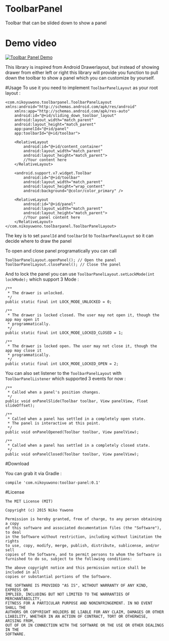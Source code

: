 # ToolbarPanel
Toolbar that can be slided down to show a panel

# Demo video
[![Toolbar Panel Demo](http://img.youtube.com/vi/KTPwKYvP6OI/0.jpg)](http://www.youtube.com/watch?v=KTPwKYvP6OI)

This library is inspired from Android Drawerlayout, but instead of showing drawer from either left or right this library will provide you function to pull down the toolbar to show a panel which you can customize by yourself.

#Usage
To use it you need to implement `ToolbarPanelLayout` as your root layout :

```
<com.nikoyuwono.toolbarpanel.ToolbarPanelLayout xmlns:android="http://schemas.android.com/apk/res/android"
    xmlns:app="http://schemas.android.com/apk/res-auto"
    android:id="@+id/sliding_down_toolbar_layout"
    android:layout_width="match_parent"
    android:layout_height="match_parent"
    app:panelId="@+id/panel"
    app:toolbarId="@+id/toolbar">

    <RelativeLayout
        android:id="@+id/content_container"
        android:layout_width="match_parent"
        android:layout_height="match_parent">
        //Your content here
    </RelativeLayout>

    <android.support.v7.widget.Toolbar
        android:id="@+id/toolbar"
        android:layout_width="match_parent"
        android:layout_height="wrap_content"
        android:background="@color/color_primary" />

    <RelativeLayout
        android:id="@+id/panel"
        android:layout_width="match_parent"
        android:layout_height="match_parent">
        //Your panel content here
    </RelativeLayout>
</com.nikoyuwono.toolbarpanel.ToolbarPanelLayout>
```

The key is to set `panelId` and `toolbarId` to `ToolbarPanelLayout` so it can decide where to draw the panel

To open and close panel programatically you can call

```
ToolbarPanelLayout.openPanel(); // Open the panel
ToolbarPanelLayout.closePanel(); // Close the panel
```

And to lock the panel you can use `ToolbarPanelLayout.setLockMode(int lockMode);`
which support 3 Mode :

```
/**
 * The drawer is unlocked.
 */
public static final int LOCK_MODE_UNLOCKED = 0;

/**
 * The drawer is locked closed. The user may not open it, though the app may open it
 * programmatically.
 */
public static final int LOCK_MODE_LOCKED_CLOSED = 1;

/**
 * The drawer is locked open. The user may not close it, though the app may close it
 * programmatically.
 */
public static final int LOCK_MODE_LOCKED_OPEN = 2;
```

You can also set listener to the `ToolbarPanelLayout` with `ToolbarPanelListener` which supported 3 events for now :

```
/**
 * Called when a panel's position changes.
 */
public void onPanelSlide(Toolbar toolbar, View panelView, float slideOffset);

/**
 * Called when a panel has settled in a completely open state.
 * The panel is interactive at this point.
 */
public void onPanelOpened(Toolbar toolbar, View panelView);

/**
 * Called when a panel has settled in a completely closed state.
 */
public void onPanelClosed(Toolbar toolbar, View panelView);
```

#Download

You can grab it via Gradle :

```
compile 'com.nikoyuwono:toolbar-panel:0.1'
```

#License

    The MIT License (MIT)

    Copyright (c) 2015 Niko Yuwono

    Permission is hereby granted, free of charge, to any person obtaining a copy
    of this software and associated documentation files (the "Software"), to deal
    in the Software without restriction, including without limitation the rights
    to use, copy, modify, merge, publish, distribute, sublicense, and/or sell
    copies of the Software, and to permit persons to whom the Software is
    furnished to do so, subject to the following conditions:

    The above copyright notice and this permission notice shall be included in all
    copies or substantial portions of the Software.

    THE SOFTWARE IS PROVIDED "AS IS", WITHOUT WARRANTY OF ANY KIND, EXPRESS OR
    IMPLIED, INCLUDING BUT NOT LIMITED TO THE WARRANTIES OF MERCHANTABILITY,
    FITNESS FOR A PARTICULAR PURPOSE AND NONINFRINGEMENT. IN NO EVENT SHALL THE
    AUTHORS OR COPYRIGHT HOLDERS BE LIABLE FOR ANY CLAIM, DAMAGES OR OTHER
    LIABILITY, WHETHER IN AN ACTION OF CONTRACT, TORT OR OTHERWISE, ARISING FROM,
    OUT OF OR IN CONNECTION WITH THE SOFTWARE OR THE USE OR OTHER DEALINGS IN THE
    SOFTWARE.

